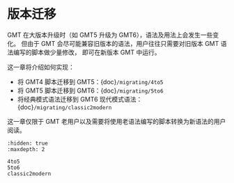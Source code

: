 # 版本迁移

GMT 在大版本升级时（如 GMT5 升级为 GMT6），语法及用法上会发生一些变化。
但由于 GMT 会尽可能兼容旧版本的语法，用户往往只需要对旧版本 GMT 语法编写的脚本做少量修改，
即可在新版本 GMT 中运行。

这一章将介绍如何实现：

- 将 GMT4 脚本迁移到 GMT5：{doc}`/migrating/4to5`
- 将 GMT5 脚本迁移到 GMT6：{doc}`/migrating/5to6`
- 将经典模式语法迁移到 GMT6 现代模式语法：{doc}`/migrating/classic2modern`

这一章仅限于 GMT 老用户以及需要将使用老语法编写的脚本转换为新语法的用户阅读。

```{toctree}
:hidden: true
:maxdepth: 2

4to5
5to6
classic2modern
```
